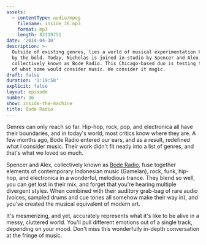 ```yaml
---
assets:
  - contentType: audio/mpeg
    filename: inside_36.mp3
    format: mp3
    length: 83119751
date: '2014-04-30'
description: >-
  Outside of existing genres, lies a world of musical experimentation known only
  by the bold. Today, Nicholas is joined in-studio by Spencer and Alex,
  collectively known as Bode Radio. This Chicago-based duo is testing the limits
  of what some would consider music. We consider it magic.
draft: false
duration: '1:19:58'
explicit: false
layout: episode
number: 36
show: inside-the-machine
title: Bode Radio
---
```

Genres can only reach so far. Hip-hop, rock, pop, and electronica all have their boundaries, and in today's world, most critics know where they are. A few months ago, Bode Radio entered our ears, and as a result, redefined what I consider music. Their work didn't fit neatly into a list of genres, and that's what we loved so much.

Spencer and Alex, collectively known as [Bode Radio](https://www.facebook.com/BodeRadio), fuse together elements of contemporary Indonesian music (Gamelan), rock, funk, hip-hop, and electronica in a wonderful, melodious trance. They blend so well, you can get lost in their mix, and forget that you're hearing multiple divergent styles. When combined with their auditory grab-bag of rare audio (voices, sampled drums and cue tones all somehow make their way in), and you've created the musical equivalent of modern art.

It's mesmerizing, and yet, accurately represents what it's like to be alive in a messy, cluttered world. You'll pull different emotions out of a single track, depending on your mood. Don't miss this wonderfully in-depth conversation at the fringe of music.